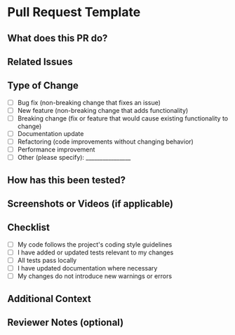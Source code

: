 # Pull Request Template

## What does this PR do?
<!-- Briefly describe the purpose of your changes in 1-3 sentences. Include what problem it solves or what feature it adds. -->

## Related Issues
<!-- Link any related issues (e.g., "Fixes #123", "Related to #456"). Write "None" if there are none. -->

## Type of Change
<!-- Check the relevant option(s) with an "x". Multiple selections are okay. -->
- [ ] Bug fix (non-breaking change that fixes an issue)
- [ ] New feature (non-breaking change that adds functionality)
- [ ] Breaking change (fix or feature that would cause existing functionality to change)
- [ ] Documentation update
- [ ] Refactoring (code improvements without changing behavior)
- [ ] Performance improvement
- [ ] Other (please specify): ________________

## How has this been tested?
<!-- Describe how you tested your changes (e.g., manual testing, automated tests). If no tests were added, explain why (e.g., "Small CSS tweak, visually verified"). -->

## Screenshots or Videos (if applicable)
<!-- Attach screenshots, GIFs, or videos to demonstrate UI changes. Write "N/A" if not applicable. -->

## Checklist
<!-- Confirm the following by checking the boxes with an "x". -->
- [ ] My code follows the project's coding style guidelines
- [ ] I have added or updated tests relevant to my changes
- [ ] All tests pass locally
- [ ] I have updated documentation where necessary
- [ ] My changes do not introduce new warnings or errors

## Additional Context
<!-- Add any other information that might help reviewers, such as challenges faced, trade-offs made, or future work planned. Write "None" if not applicable. -->

## Reviewer Notes (optional)
<!-- Suggest specific areas for reviewers to focus on, e.g., "Please check the new API endpoint logic in `file.py`." -->
